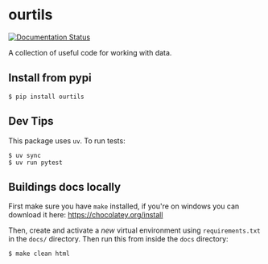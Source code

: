# ourtils

[![Documentation Status](https://readthedocs.org/projects/ourtils/badge/?version=latest)](https://ourtils.readthedocs.io/en/latest/?badge=latest)

A collection of useful code for working with data.

## Install from pypi

```
$ pip install ourtils
```

## Dev Tips

This package uses `uv`. To run tests:

```
$ uv sync
$ uv run pytest
```

## Buildings docs locally

First make sure you have `make` installed, if you're on windows you can download it here: https://chocolatey.org/install

Then, create and activate a _new_ virtual environment using `requirements.txt` in the `docs/` directory. Then run this from inside the `docs` directory:
```
$ make clean html
```